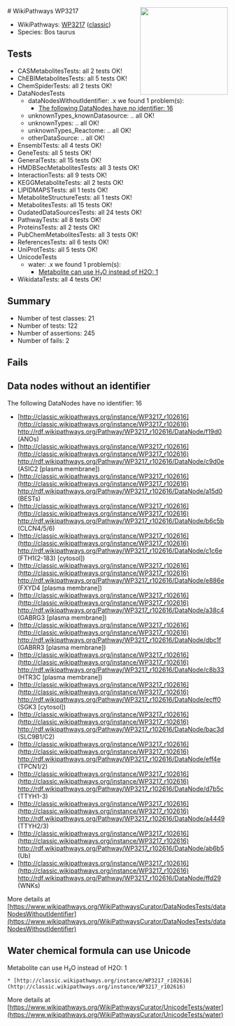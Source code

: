 <img style="float: right; width: 200px" src="https://upload.wikimedia.org/wikipedia/commons/thumb/8/83/Wplogo_with_text_500.png/640px-Wplogo_with_text_500.png" />
# WikiPathways WP3217

* WikiPathways: [WP3217](https://wikipathways.org/pathways/WP3217) ([classic](https://classic.wikipathways.org/instance/WP3217))
* Species: Bos taurus
## Tests
* CASMetabolitesTests: all 2 tests OK!
* ChEBIMetabolitesTests: all 5 tests OK!
* ChemSpiderTests: all 2 tests OK!
* DataNodesTests
    * dataNodesWithoutIdentifier: .x we found 1 problem(s):
        * [The following DataNodes have no identifier: 16](#8792c496)
    * unknownTypes_knownDatasource: .. all OK!
    * unknownTypes: .. all OK!
    * unknownTypes_Reactome: .. all OK!
    * otherDataSource: .. all OK!
* EnsemblTests: all 4 tests OK!
* GeneTests: all 5 tests OK!
* GeneralTests: all 15 tests OK!
* HMDBSecMetabolitesTests: all 3 tests OK!
* InteractionTests: all 9 tests OK!
* KEGGMetaboliteTests: all 2 tests OK!
* LIPIDMAPSTests: all 1 tests OK!
* MetaboliteStructureTests: all 1 tests OK!
* MetabolitesTests: all 15 tests OK!
* OudatedDataSourcesTests: all 24 tests OK!
* PathwayTests: all 8 tests OK!
* ProteinsTests: all 2 tests OK!
* PubChemMetabolitesTests: all 3 tests OK!
* ReferencesTests: all 6 tests OK!
* UniProtTests: all 5 tests OK!
* UnicodeTests
    * water: .x we found 1 problem(s):
        * [Metabolite can use H₂O instead of H2O: 1](#a680b2d0)
* WikidataTests: all 4 tests OK!


## Summary

* Number of test classes: 21
* Number of tests: 122
* Number of assertions: 245
* Number of fails: 2

## Fails

<a name="8792c496" />

## Data nodes without an identifier

The following DataNodes have no identifier: 16

* [http://classic.wikipathways.org/instance/WP3217_r102616](http://classic.wikipathways.org/instance/WP3217_r102616) http://rdf.wikipathways.org/Pathway/WP3217_r102616/DataNode/f19d0 (ANOs)
* [http://classic.wikipathways.org/instance/WP3217_r102616](http://classic.wikipathways.org/instance/WP3217_r102616) http://rdf.wikipathways.org/Pathway/WP3217_r102616/DataNode/c9d0e (ASIC2 [plasma
membrane])
* [http://classic.wikipathways.org/instance/WP3217_r102616](http://classic.wikipathways.org/instance/WP3217_r102616) http://rdf.wikipathways.org/Pathway/WP3217_r102616/DataNode/a15d0 (BESTs)
* [http://classic.wikipathways.org/instance/WP3217_r102616](http://classic.wikipathways.org/instance/WP3217_r102616) http://rdf.wikipathways.org/Pathway/WP3217_r102616/DataNode/b6c5b (CLCN4/5/6)
* [http://classic.wikipathways.org/instance/WP3217_r102616](http://classic.wikipathways.org/instance/WP3217_r102616) http://rdf.wikipathways.org/Pathway/WP3217_r102616/DataNode/c1c6e (FTH1(2-183)
[cytosol])
* [http://classic.wikipathways.org/instance/WP3217_r102616](http://classic.wikipathways.org/instance/WP3217_r102616) http://rdf.wikipathways.org/Pathway/WP3217_r102616/DataNode/e886e (FXYD4 [plasma
membrane])
* [http://classic.wikipathways.org/instance/WP3217_r102616](http://classic.wikipathways.org/instance/WP3217_r102616) http://rdf.wikipathways.org/Pathway/WP3217_r102616/DataNode/a38c4 (GABRG3 [plasma
membrane])
* [http://classic.wikipathways.org/instance/WP3217_r102616](http://classic.wikipathways.org/instance/WP3217_r102616) http://rdf.wikipathways.org/Pathway/WP3217_r102616/DataNode/dbc1f (GABRR3 [plasma
membrane])
* [http://classic.wikipathways.org/instance/WP3217_r102616](http://classic.wikipathways.org/instance/WP3217_r102616) http://rdf.wikipathways.org/Pathway/WP3217_r102616/DataNode/c8b33 (HTR3C [plasma
membrane])
* [http://classic.wikipathways.org/instance/WP3217_r102616](http://classic.wikipathways.org/instance/WP3217_r102616) http://rdf.wikipathways.org/Pathway/WP3217_r102616/DataNode/ecff0 (SGK3 [cytosol])
* [http://classic.wikipathways.org/instance/WP3217_r102616](http://classic.wikipathways.org/instance/WP3217_r102616) http://rdf.wikipathways.org/Pathway/WP3217_r102616/DataNode/bac3d (SLC9B1/C2)
* [http://classic.wikipathways.org/instance/WP3217_r102616](http://classic.wikipathways.org/instance/WP3217_r102616) http://rdf.wikipathways.org/Pathway/WP3217_r102616/DataNode/eff4e (TPCN1/2)
* [http://classic.wikipathways.org/instance/WP3217_r102616](http://classic.wikipathways.org/instance/WP3217_r102616) http://rdf.wikipathways.org/Pathway/WP3217_r102616/DataNode/d7b5c (TTYH1-3)
* [http://classic.wikipathways.org/instance/WP3217_r102616](http://classic.wikipathways.org/instance/WP3217_r102616) http://rdf.wikipathways.org/Pathway/WP3217_r102616/DataNode/a4449 (TTYH2/3)
* [http://classic.wikipathways.org/instance/WP3217_r102616](http://classic.wikipathways.org/instance/WP3217_r102616) http://rdf.wikipathways.org/Pathway/WP3217_r102616/DataNode/ab6b5 (Ub)
* [http://classic.wikipathways.org/instance/WP3217_r102616](http://classic.wikipathways.org/instance/WP3217_r102616) http://rdf.wikipathways.org/Pathway/WP3217_r102616/DataNode/ffd29 (WNKs)


More details at [https://www.wikipathways.org/WikiPathwaysCurator/DataNodesTests/dataNodesWithoutIdentifier](https://www.wikipathways.org/WikiPathwaysCurator/DataNodesTests/dataNodesWithoutIdentifier)

<a name="a680b2d0" />

## Water chemical formula can use Unicode

Metabolite can use H₂O instead of H2O: 1
```
* [http://classic.wikipathways.org/instance/WP3217_r102616](http://classic.wikipathways.org/instance/WP3217_r102616)
```

More details at [https://www.wikipathways.org/WikiPathwaysCurator/UnicodeTests/water](https://www.wikipathways.org/WikiPathwaysCurator/UnicodeTests/water)

